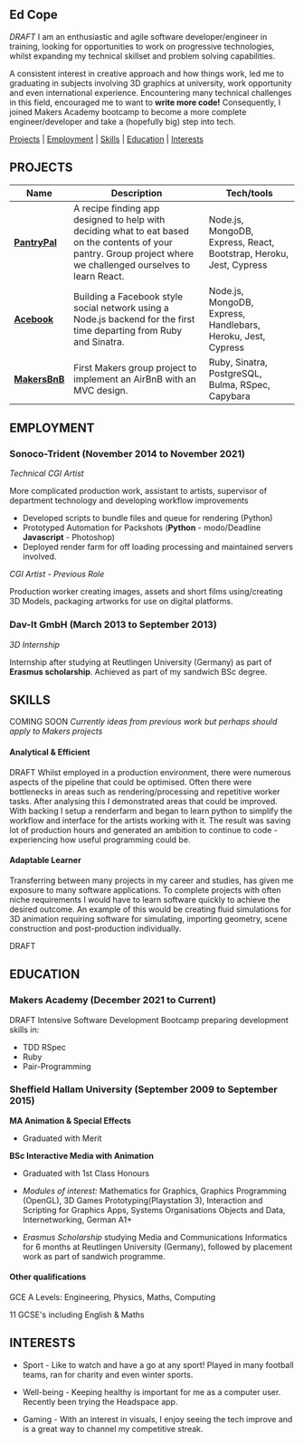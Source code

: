 ## Ed Cope

_DRAFT_
I am an enthusiastic and agile software developer/engineer in training, looking for opportunities to work on progressive technologies, whilst expanding my technical skillset and problem solving capabilities.

A consistent interest in creative approach and how things work, led me to graduating in subjects involving 3D graphics at university, work opportunity and even international experience.
Encountering many technical challenges in this field, encouraged me to want to **write more code!** Consequently, I joined Makers Academy bootcamp to become a more complete engineer/developer and take a (hopefully big) step into tech.

<!-- A sentence about who and what you are. Then a sentence about what you've achieved. And then a sentence about what excites you about tech. -->

[Projects](#projects) | [Employment](#skills) | [Skills](#skills) | [Education](#education) | [Interests](#interests)

## PROJECTS

| Name                         | Description       | Tech/tools        |
| ---------------------------- | ----------------- | ----------------- |
| [**PantryPal**](https://github.com/EdCope/pantrypal) | A recipe finding app designed to help with deciding what to eat based on the contents of your pantry. Group project where we challenged ourselves to learn React. | Node.js, MongoDB, Express, React, Bootstrap, Heroku, Jest, Cypress |
| [**Acebook**](https://github.com/nelsonclaire/acebook-jest-in-time) | Building a Facebook style social network using a Node.js backend for the first time departing from Ruby and Sinatra. | Node.js, MongoDB, Express, Handlebars, Heroku, Jest, Cypress |
| [**MakersBnB**](https://github.com/EdCope/makersbnb) | First Makers group project to implement an AirBnB with an MVC design. | Ruby, Sinatra, PostgreSQL, Bulma, RSpec, Capybara |

## EMPLOYMENT

### **Sonoco-Trident** (November 2014 to November 2021)  
_Technical CGI Artist_

More complicated production work, assistant to artists, supervisor of department technology and developing workflow improvements

-	Developed scripts to bundle files and queue for rendering (Python)
- Prototyped Automation for Packshots (**Python** - modo/Deadline **Javascript** - Photoshop)
- Deployed render farm for off loading processing and maintained servers involved.

_CGI Artist - Previous Role_

Production worker creating images, assets and short films using/creating 3D Models, packaging artworks for use on digital platforms.
<!-- - Any experience, including roles and responsibilities and results achived in bullet point format. -->

### **Dav-It GmbH** (March 2013 to September 2013)
_3D Internship_

Internship after studying at Reutlingen University (Germany) as part of **Erasmus scholarship**. Achieved as part of my sandwich BSc degree.

<!-- - Any experience relevent to software development -->

## SKILLS
COMING SOON
_Currently ideas from previous work but perhaps should apply to Makers projects_

<!-- Consider skills relevent to software development. Then consider your best skills. Pick 2-4 skills and write a short descriptive paragraph for each one. You should demonstrate how capable you are at this skill with examples.
(Using a STAR example Paragraph) Consider the questions below.

-STAR
-What was the situation/task? (ST)

-How was the skill used?

-What did you do? (action)

-What was the result? -->


#### Analytical & Efficient
DRAFT
Whilst employed in a production environment, there were numerous aspects of the pipeline that could be optimised. Often there were bottlenecks in areas such as rendering/processing and repetitive worker tasks.
After analysing this I demonstrated areas that could be improved. With backing I setup a renderfarm and began to learn python to simplify the workflow and interface for the artists working with it.
The result was saving lot of production hours and generated an ambition to continue to code - experiencing how useful programming could be.

<!-- - Experience
- Achievements
- Evidence (STAR) -->

#### Adaptable Learner
Transferring between many projects in my career and studies, has given me exposure to many software applications. 
To complete projects with often niche requirements I would have to
learn software quickly to achieve the desired outcome.
An example of this would be creating fluid simulations for 3D animation requiring software for simulating, importing geometry, scene construction and post-production individually.

DRAFT

<!-- Descriptive paragraph of how capable you are at this skill and, if relevant, how it has developed (again use STAR for this)

- I achieved A during my work at B (job, or otherwise)
- I contributed to the growth of X while doing Y (job, or otherwise)
- I built this, made this, broke this, fixed this, etc.
- A link to some on-line evidence (blogs, videos, articles, etc.) -->

## EDUCATION

### Makers Academy (December 2021 to Current)
DRAFT
Intensive Software Development Bootcamp preparing development skills in:

- TDD RSpec
- Ruby
- Pair-Programming
<!-- - Use short descriptions of what you did and a skill you used. (Similar to format from the 'Work Experience' section above)
- e.g Frequently used paring in order to problemsolve effeciently, requiring teamwork and communication.
- you might also mention aspects some other skills/knowledge listed below: 
- OOP, TDD, MVC, DDD
- Agile/XP
- Ruby, Rails, JavaScript
- RSpec, Jasmine -->

### Sheffield Hallam University (September 2009 to September 2015)

**MA Animation & Special Effects**

- Graduated with Merit

**BSc Interactive Media with Animation**

- Graduated with 1st Class Honours

- _Modules of interest:_ Mathematics for Graphics, Graphics Programming (OpenGL), 3D Games Prototyping(Playstation 3), Interaction and Scripting for Graphics Apps, Systems Organisations Objects and Data, Internetworking, German A1+

- _Erasmus Scholarship_ studying Media and Communications Informatics for 6 months at Reutlingen University (Germany), followed by placement work as part of sandwich programme.

<!-- - Subject, any specialisms
- Grade
- Other cool stuff -->

#### Other qualifications

GCE A Levels: Engineering, Physics, Maths, Computing

11 GCSE's including English & Maths

<!--  - That in some arguable way make you a better software developer or well-rounded person -->

## INTERESTS

- Sport - Like to watch and have a go at any sport! Played in many football teams, ran for charity and even winter sports.

- Well-being - Keeping healthy is important for me as a computer user. Recently been trying the Headspace app.

- Gaming - With an interest in visuals, I enjoy seeing the tech improve and is a great way to channel my competitive streak.

<!-- Any cool stuff that makes you a super part of a software development team -->
